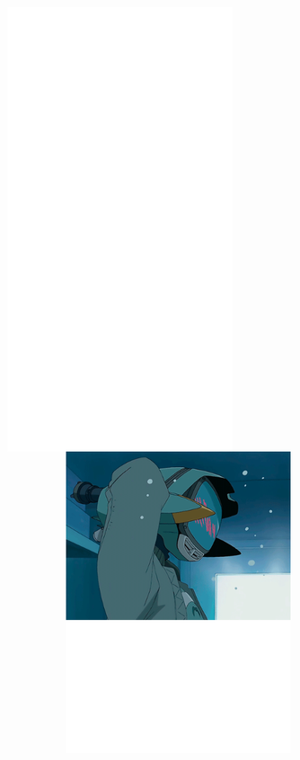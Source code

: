 <img align="left" src="/github-metrics.svg" alt="Metrics" width="400">
<img align="right" src="/flcl.gif" alt="flcl" width="400">
<img align="right" src="/anilist.svg" alt="anilist" width="400">
